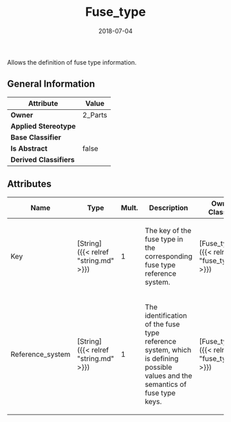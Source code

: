 ﻿---
title: Fuse_type
toc: false
type: specs
date: "2018-07-04"
draft: false
specification: KBL
version: 2.5
documentType: "Recommendation"
elementType: Class
classes:
  - Fuse_type
menu_name: kbl-2.5
---
Allows the definition of fuse type information.
## General Information

| Attribute               | Value |
|-------------------------|-------|
| **Owner**               | 2_Parts |
| **Applied Stereotype**  |   |
| **Base Classifier**     |   |
| **Is Abstract**         | false |
| **Derived Classifiers** |   |

## Attributes
|  Name  |  Type  |  Mult.  |  Description  |  Owning Classifier  |
|--------|--------|---------|---------------|--------------|
|Key | [String]({{< relref "string.md" >}}) | 1 | <p> The key of the fuse type in the corresponding fuse type reference system.      </p> | [Fuse_type]({{< relref "fuse_type.md" >}}) |
|Reference_system | [String]({{< relref "string.md" >}}) | 1 | <p> The identification of the fuse type reference system, which is defining possible values and the semantics of fuse type keys.      </p> | [Fuse_type]({{< relref "fuse_type.md" >}}) |

